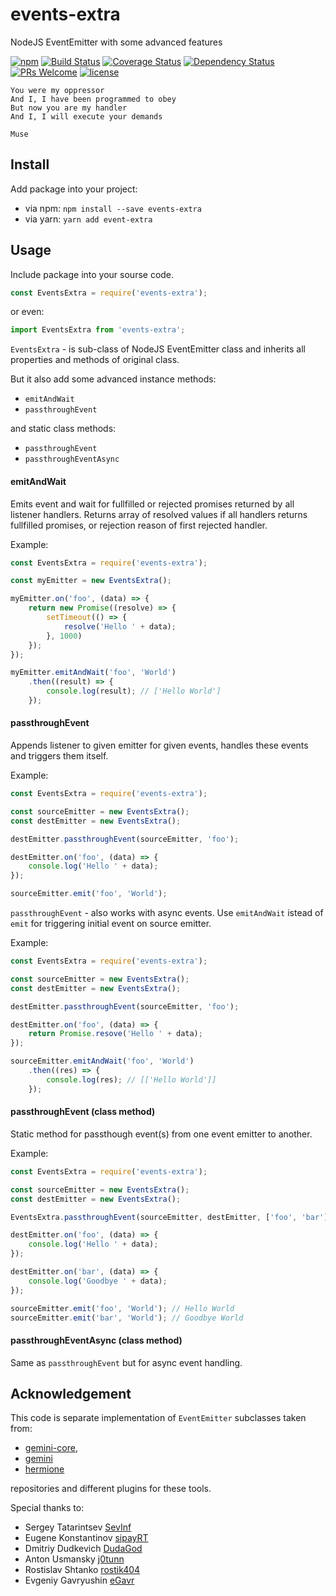 # events-extra
NodeJS EventEmitter with some advanced features

[![npm](https://img.shields.io/npm/v/events-extra.svg)](https://www.npmjs.com/package/events-extra)
[![Build Status](https://travis-ci.org/tormozz48/events-extra.svg?branch=master)](https://travis-ci.org/tormozz48/events-extra)
[![Coverage Status](https://coveralls.io/repos/github/tormozz48/events-extra/badge.svg?branch=master)](https://coveralls.io/github/tormozz48/events-extra?branch=master)
[![Dependency Status](https://david-dm.org/tormozz48/events-extra.svg)](https://david-dm.org/tormozz48/events-extra)
[![PRs Welcome](https://img.shields.io/badge/PRs-welcome-brightgreen.svg?style=flat-square)](http://makeapullrequest.com)
[![license](https://img.shields.io/github/license/tormozz48/events-extra.svg)](https://github.com/tormozz48/events-extra/blob/master/LICENSE)

```
You were my oppressor
And I, I have been programmed to obey
But now you are my handler
And I, I will execute your demands

Muse
```

## Install

Add package into your project:
* via npm: `npm install --save events-extra`
* via yarn: `yarn add event-extra`

## Usage

Include package into your sourse code.
```js
const EventsExtra = require('events-extra');
```
or even:
```js
import EventsExtra from 'events-extra';
```

`EventsExtra` - is sub-class of NodeJS EventEmitter class and inherits all
properties and methods of original class.

But it also add some advanced instance methods:

* `emitAndWait`
* `passthroughEvent`

and static class methods:
* `passthroughEvent`
* `passthroughEventAsync`

#### emitAndWait

Emits event and wait for fullfilled or rejected promises returned by all listener handlers.
Returns array of resolved values if all handlers returns fullfilled promises, or rejection
reason of first rejected handler.

Example:
```js
const EventsExtra = require('events-extra');

const myEmitter = new EventsExtra();

myEmitter.on('foo', (data) => {
    return new Promise((resolve) => {
        setTimeout(() => {
            resolve('Hello ' + data);
        }, 1000)
    });
});

myEmitter.emitAndWait('foo', 'World')
    .then((result) => {
        console.log(result); // ['Hello World']
    });
```

#### passthroughEvent

Appends listener to given emitter for given events, handles these events and triggers them itself.

Example:
```js
const EventsExtra = require('events-extra');

const sourceEmitter = new EventsExtra();
const destEmitter = new EventsExtra();

destEmitter.passthroughEvent(sourceEmitter, 'foo');

destEmitter.on('foo', (data) => {
    console.log('Hello ' + data);
});

sourceEmitter.emit('foo', 'World');
```

`passthroughEvent` - also works with async events. Use `emitAndWait` istead of `emit` for triggering initial event on source emitter.

Example:

```js
const EventsExtra = require('events-extra');

const sourceEmitter = new EventsExtra();
const destEmitter = new EventsExtra();

destEmitter.passthroughEvent(sourceEmitter, 'foo');

destEmitter.on('foo', (data) => {
    return Promise.resove('Hello ' + data);
});

sourceEmitter.emitAndWait('foo', 'World')
    .then((res) => {
        console.log(res); // [['Hello World']]
    });
```


#### passthroughEvent (class method)

Static method for passthough event(s) from one event emitter to another.

Example:
```js
const EventsExtra = require('events-extra');

const sourceEmitter = new EventsExtra();
const destEmitter = new EventsExtra();

EventsExtra.passthroughEvent(sourceEmitter, destEmitter, ['foo', 'bar']);

destEmitter.on('foo', (data) => {
    console.log('Hello ' + data);
});

destEmitter.on('bar', (data) => {
    console.log('Goodbye ' + data);
});

sourceEmitter.emit('foo', 'World'); // Hello World
sourceEmitter.emit('bar', 'World'); // Goodbye World
```

#### passthroughEventAsync (class method)

Same as `passthroughEvent` but for async event handling.

## Acknowledgement

This code is separate implementation of `EventEmitter` subclasses
taken from:

* [gemini-core](https://github.com/gemini-testing/gemini-core),
* [gemini](https://github.com/gemini-testing/gemini)
* [hermione](https://github.com/gemini-testing/hermione)

repositories and different plugins for these tools.

Special thanks to:

* Sergey Tatarintsev [SevInf](https://github.com/SevInf)
* Eugene Konstantinov [sipayRT](https://github.com/sipayRT)
* Dmitriy Dudkevich [DudaGod](https://github.com/DudaGod)
* Anton Usmansky [j0tunn](https://github.com/j0tunn)
* Rostislav Shtanko [rostik404](https://github.com/rostik404)
* Evgeniy Gavryushin [eGavr](https://github.com/eGavr)



